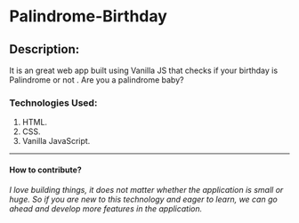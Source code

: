 # Palindrome-Birthday

## Description:
It is an great web app built using Vanilla JS that checks if your birthday is Palindrome or not . Are you a palindrome baby?

### Technologies Used:
1) HTML.
2) CSS.
3) Vanilla JavaScript.
***


#### How to contribute?

_I love building things, it does not matter whether the application is small or huge. So if you are new to this technology and eager to learn, we can go ahead and develop more features in the application._ 

